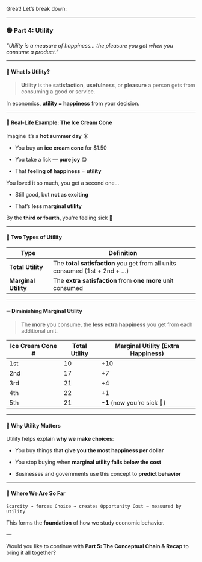 Great! Let’s break down:

---

### 🟢 **Part 4: Utility**

_“Utility is a measure of happiness… the pleasure you get when you consume a product.”_

---

#### 🎯 **What Is Utility?**

> **Utility** is the **satisfaction**, **usefulness**, or **pleasure** a person gets from consuming a good or service.

In economics, **utility = happiness** from your decision.

---

#### 🍦 **Real-Life Example: The Ice Cream Cone**

Imagine it’s a **hot summer day** ☀️

- You buy an **ice cream cone** for $1.50
    
- You take a lick — **pure joy** 😋
    
- That **feeling of happiness** = **utility**
    

You loved it so much, you get a second one…

- Still good, but **not as exciting**
    
- That’s **less marginal utility**
    

By the **third or fourth**, you're feeling sick 🤢

---

#### 📏 **Two Types of Utility**

|Type|Definition|
|---|---|
|**Total Utility**|The **total satisfaction** you get from all units consumed (1st + 2nd + …)|
|**Marginal Utility**|The **extra satisfaction** from **one more** unit consumed|

---

#### ➖ **Diminishing Marginal Utility**

> The **more** you consume, the **less extra happiness** you get from each additional unit.

|Ice Cream Cone #|Total Utility|Marginal Utility (Extra Happiness)|
|---|---|---|
|1st|10|+10|
|2nd|17|+7|
|3rd|21|+4|
|4th|22|+1|
|5th|21|**-1** (now you're sick 🤮)|

---

#### 🧠 **Why Utility Matters**

Utility helps explain **why we make choices**:

- You buy things that **give you the most happiness per dollar**
    
- You stop buying when **marginal utility falls below the cost**
    
- Businesses and governments use this concept to **predict behavior**
    

---

#### 🔄 **Where We Are So Far**

```
Scarcity → forces Choice → creates Opportunity Cost → measured by Utility
```

This forms the **foundation** of how we study economic behavior.

—

Would you like to continue with **Part 5: The Conceptual Chain & Recap** to bring it all together?